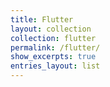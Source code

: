 ```yaml
---
title: Flutter
layout: collection
collection: flutter
permalink: /flutter/
show_excerpts: true
entries_layout: list
---
```

